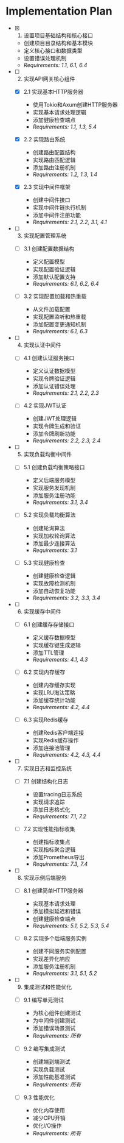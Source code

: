 # Implementation Plan

- [x] 1. 设置项目基础结构和核心接口
  - 创建项目目录结构和基本模块
  - 定义核心接口和数据类型
  - 设置错误处理机制
  - _Requirements: 1.1, 6.1, 6.4_

- [ ] 2. 实现API网关核心组件
  - [x] 2.1 实现基本HTTP服务器
    - 使用Tokio和Axum创建HTTP服务器
    - 实现基本请求处理逻辑
    - 添加健康检查端点
    - _Requirements: 1.1, 1.3, 5.4_
  
  - [x] 2.2 实现路由系统
    - 创建路由配置结构
    - 实现路由匹配逻辑
    - 添加路由注册机制
    - _Requirements: 1.2, 1.3, 1.4_
  
  - [x] 2.3 实现中间件框架
    - 创建中间件接口
    - 实现中间件链执行机制
    - 添加中间件注册功能
    - _Requirements: 2.1, 2.2, 3.1, 4.1_

- [ ] 3. 实现配置管理系统
  - [ ] 3.1 创建配置数据结构
    - 定义配置模型
    - 实现配置验证逻辑
    - 添加默认配置支持
    - _Requirements: 6.1, 6.2, 6.4_
  
  - [ ] 3.2 实现配置加载和热重载
    - 从文件加载配置
    - 实现配置监听和热重载
    - 添加配置变更通知机制
    - _Requirements: 6.1, 6.3_

- [ ] 4. 实现认证中间件
  - [ ] 4.1 创建认证服务接口
    - 定义认证数据模型
    - 实现令牌验证逻辑
    - 添加认证错误处理
    - _Requirements: 2.1, 2.2, 2.3_
  
  - [ ] 4.2 实现JWT认证
    - 创建JWT处理逻辑
    - 实现令牌生成和验证
    - 添加令牌刷新功能
    - _Requirements: 2.2, 2.3, 2.4_

- [ ] 5. 实现负载均衡中间件
  - [ ] 5.1 创建负载均衡策略接口
    - 定义后端服务模型
    - 实现服务发现机制
    - 添加服务注册功能
    - _Requirements: 3.1, 3.4_
  
  - [ ] 5.2 实现负载均衡算法
    - 创建轮询算法
    - 实现加权轮询算法
    - 添加最少连接算法
    - _Requirements: 3.1_
  
  - [ ] 5.3 实现健康检查
    - 创建健康检查逻辑
    - 实现故障检测机制
    - 添加自动恢复功能
    - _Requirements: 3.2, 3.3, 3.4_

- [ ] 6. 实现缓存中间件
  - [ ] 6.1 创建缓存存储接口
    - 定义缓存数据模型
    - 实现缓存键生成逻辑
    - 添加TTL管理
    - _Requirements: 4.1, 4.3_
  
  - [ ] 6.2 实现内存缓存
    - 创建内存缓存实现
    - 实现LRU淘汰策略
    - 添加缓存统计功能
    - _Requirements: 4.2, 4.4_
  
  - [ ] 6.3 实现Redis缓存
    - 创建Redis客户端连接
    - 实现Redis缓存操作
    - 添加连接池管理
    - _Requirements: 4.2, 4.3, 4.4_

- [ ] 7. 实现日志和监控系统
  - [ ] 7.1 创建结构化日志
    - 设置tracing日志系统
    - 实现请求追踪
    - 添加日志格式化
    - _Requirements: 7.1, 7.2_
  
  - [ ] 7.2 实现性能指标收集
    - 创建指标收集点
    - 实现指标聚合逻辑
    - 添加Prometheus导出
    - _Requirements: 7.3, 7.4_

- [ ] 8. 实现示例后端服务
  - [ ] 8.1 创建简单HTTP服务器
    - 实现基本请求处理
    - 添加模拟延迟和错误
    - 创建健康检查端点
    - _Requirements: 5.1, 5.2, 5.3, 5.4_
  
  - [ ] 8.2 实现多个后端服务实例
    - 创建不同服务实例配置
    - 实现差异化响应
    - 添加服务注册机制
    - _Requirements: 3.1, 5.1, 5.2_

- [ ] 9. 集成测试和性能优化
  - [ ] 9.1 编写单元测试
    - 为核心组件创建测试
    - 为中间件创建测试
    - 添加错误场景测试
    - _Requirements: 所有_
  
  - [ ] 9.2 编写集成测试
    - 创建端到端测试
    - 实现负载测试
    - 添加性能基准测试
    - _Requirements: 所有_
  
  - [ ] 9.3 性能优化
    - 优化内存使用
    - 减少CPU开销
    - 优化I/O操作
    - _Requirements: 所有_